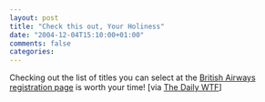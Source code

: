 ```yaml
---
layout: post
title: "Check this out, Your Holiness"
date: "2004-12-04T15:10:00+01:00"
comments: false
categories: 
---
```


<p>Checking out the list of titles you can select at the <a href="https://www.britishairways.com/travel/inet/public/en_de?eld=103001">British Airways registration page</a> is worth your time! [via <a href="http://thedailywtf.com/ShowPost.aspx?PostID=25951">The Daily WTF</a>]</p>


